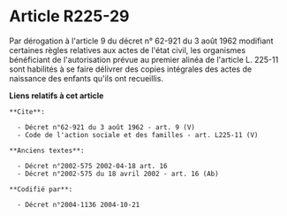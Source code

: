 # Article R225-29

Par dérogation à l'article 9 du décret n° 62-921 du 3 août 1962 modifiant certaines règles relatives aux actes de l'état
civil, les organismes bénéficiant de l'autorisation prévue au premier alinéa de l'article L. 225-11 sont habilités à se faire
délivrer des copies intégrales des actes de naissance des enfants qu'ils ont recueillis.

**Liens relatifs à cet article**

	**Cite**:

	  - Décret n°62-921 du 3 août 1962 - art. 9 (V)
	  - Code de l'action sociale et des familles - art. L225-11 (V)

	**Anciens textes**:

	  - Décret n°2002-575 2002-04-18 art. 16
	  - Décret n°2002-575 du 18 avril 2002 - art. 16 (Ab)

	**Codifié par**:

	  - Décret n°2004-1136 2004-10-21
